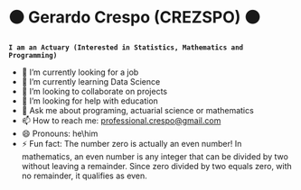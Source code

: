 # ⚫ Gerardo Crespo (CREZSPO) ⚫

**`I am an Actuary (Interested in Statistics, Mathematics and Programming)`**

<!--
**CREZSPO/CREZSPO** is a ✨ _special_ ✨ repository because its `README.md` (this file) appears on your GitHub profile.

Here are some ideas to get you started:
-->

- 🔭 I’m currently looking for a job  
- 🌱 I’m currently learning Data Science
- 👯 I’m looking to collaborate on projects
- 🤔 I’m looking for help with education
- 💬 Ask me about programing, actuarial science or mathematics
- 📫 How to reach me: professional.crespo@gmail.com
- 😄 Pronouns: he\him
- ⚡ Fun fact: The number zero is actually an even number! In mathematics, an even number is any integer that can be divided by two without leaving a remainder. Since zero divided by two equals zero, with no remainder, it qualifies as even.

